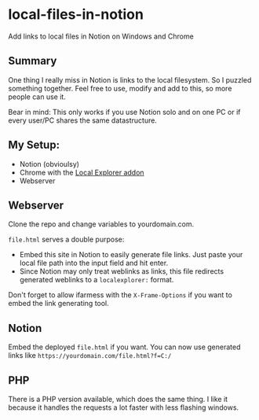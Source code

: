 # local-files-in-notion
Add links to local files in Notion on Windows and Chrome

## Summary
One thing I really miss in Notion is links to the local filesystem. So I puzzled something together. Feel free to use, modify and add to this, so more people can use it.

Bear in mind: This only works if you use Notion solo and on one PC or if every user/PC shares the same datastructure.

## My Setup:

* Notion (obvioulsy)
* Chrome with the [Local Explorer addon](https://chrome.google.com/webstore/detail/local-explorer-open-file/eokekhgpaakbkfkmjjcbffibkencdfkl)
* Webserver

## Webserver
Clone the repo and change variables to yourdomain.com.

`file.html` serves a double purpose:

* Embed this site in Notion to easily generate file links. Just paste your local file path into the input field and hit enter.
* Since Notion may only treat weblinks as links, this file redirects generated weblinks to a `localexplorer:` format.

Don't forget to allow ifarmess with the `X-Frame-Options` if you want to embed the link generating tool.

## Notion
Embed the deployed `file.html` if you want.
You can now use generated links like `https://yourdomain.com/file.html?f=C:/`

## PHP
There is a PHP version available, which does the same thing. I like it because it handles the requests a lot faster with less flashing windows.
